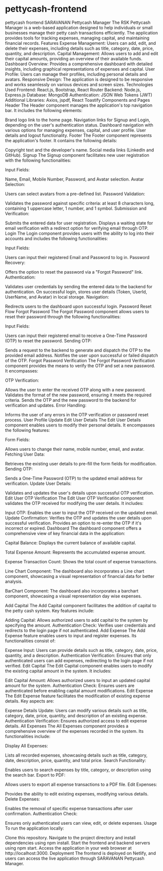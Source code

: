 # pettycash-frontend
pettycash frontend
SARAVANAN Pettycash Manager
The RSK Pettycash Manager is a web-based application designed to help individuals or small businesses manage their petty cash transactions efficiently. The application provides tools for tracking expenses, managing capital, and maintaining financial records.
Features
Expense Management: Users can add, edit, and delete their expenses, including details such as title, category, date, price, quantity, and description.
Capital Management: Allows users to add and edit their capital amounts, providing an overview of their available funds.
Dashboard Overview: Provides a comprehensive dashboard with detailed insights, including graphical representations of expenses and capital.
User Profile: Users can manage their profiles, including personal details and avatars.
Responsive Design: The application is designed to be responsive and works seamlessly on various devices and screen sizes.
Technologies Used
Frontend: React.js, Bootstrap, React Router
Backend: Node.js, Express.js
Database: MongoDB
Authentication: JSON Web Tokens (JWT)
Additional Libraries: Axios, jspdf, React Toastify
Components and Pages
Header
The Header component manages the application's top navigation bar. It includes the following elements:

Brand logo link to the home page.
Navigation links for Signup and Login, depending on the user's authentication status.
Dashboard navigation with various options for managing expenses, capital, and user profile.
User details and logout functionality.
Footer
The Footer component represents the application's footer. It contains the following details:

Copyright text and the developer's name.
Social media links (LinkedIn and GitHub).
Signup
The Signup component facilitates new user registration with the following functionalities:

Input Fields:

Name, Email, Mobile Number, Password, and Avatar selection.
Avatar Selection:

Users can select avatars from a pre-defined list.
Password Validation:

Validates the password against specific criteria: at least 8 characters long, containing 1 uppercase letter, 1 number, and 1 symbol.
Submission and Verification:

Submits the entered data for user registration.
Displays a waiting state for email verification with a redirect option for verifying email through OTP.
Login
The Login component provides users with the ability to log into their accounts and includes the following functionalities:

Input Fields:

Users can input their registered Email and Password to log in.
Password Recovery:

Offers the option to reset the password via a "Forgot Password" link.
Authentication:

Validates user credentials by sending the entered data to the backend for authentication.
On successful login, stores user details (Token, UserId, UserName, and Avatar) in local storage.
Navigation:

Redirects users to the dashboard upon successful login.
Password Reset Flow
Forgot Password
The Forgot Password component allows users to reset their password through the following functionalities:

Input Fields:

Users can input their registered email to receive a One-Time Password (OTP) to reset the password.
Sending OTP:

Sends a request to the backend to generate and dispatch the OTP to the provided email address.
Notifies the user upon successful or failed dispatch of the OTP.
Forgot Password Verification
The Forgot Password Verification component provides the means to verify the OTP and set a new password. It encompasses:

OTP Verification:

Allows the user to enter the received OTP along with a new password.
Validates the format of the new password, ensuring it meets the required criteria.
Sends the OTP and the new password to the backend for verification and updates.
Error Handling:

Informs the user of any errors in the OTP verification or password reset process.
User Profile Update
Edit User Details
The Edit User Details component enables users to modify their personal details. It encompasses the following features:

Form Fields:

Allows users to change their name, mobile number, email, and avatar.
Fetching User Data:

Retrieves the existing user details to pre-fill the form fields for modification.
Sending OTP:

Sends a One-Time Password (OTP) to the updated email address for verification.
Update User Details:

Validates and updates the user's details upon successful OTP verification.
Edit User OTP Verification
The Edit User OTP Verification component validates the OTP received for modifying the user details. It includes:

Input OTP:
Enables the user to input the OTP received on the updated email.
Update Confirmation:
Verifies the OTP and updates the user details upon successful verification.
Provides an option to re-enter the OTP if it's incorrect or expired.
Dashboard
The dashboard component offers a comprehensive view of key financial data in the application:

Capital Balance: Displays the current balance of available capital.

Total Expense Amount: Represents the accumulated expense amount.

Expense Transaction Count: Shows the total count of expense transactions.

Line Chart Component: The dashboard also incorporates a Line chart component, showcasing a visual representation of financial data for better analysis.

BarChart Component: The dashboard also incorporates a barchart component, showcasing a visual representation day wise expenses.

Add Capital
The Add Capital component facilitates the addition of capital to the petty cash system. Key features include:

Adding Capital:
Allows authorized users to add capital to the system by specifying the amount.
Authentication Check:
Verifies user credentials and redirects to the login page if not authenticated.
Add Expense
The Add Expense feature enables users to input and register expenses. Its functionalities consist of:

Expense Input:
Users can provide details such as title, category, date, price, quantity, and a description.
Authentication Verification:
Ensures that only authenticated users can add expenses, redirecting to the login page if not verified.
Edit Capital
The Edit Capital component enables users to modify the existing capital amount in the system. It includes:

Edit Capital Amount:
Allows authorized users to input an updated capital amount for the system.
Authentication Check:
Ensures users are authenticated before enabling capital amount modifications.
Edit Expense
The Edit Expense feature facilitates the modification of existing expense details. Key aspects are:

Expense Details Update:
Users can modify various details such as title, category, date, price, quantity, and description of an existing expense.
Authentication Verification:
Ensures authorized access to edit expense details.
All Expenses
The All Expenses component provides a comprehensive overview of the expenses recorded in the system. Its functionalities include:

Display All Expenses:

Lists all recorded expenses, showcasing details such as title, category, date, description, price, quantity, and total price.
Search Functionality:

Enables users to search expenses by title, category, or description using the search bar.
Export to PDF:

Allows users to export all expense transactions to a PDF file.
Edit Expenses:

Provides the ability to edit existing expenses, modifying various details.
Delete Expenses:

Enables the removal of specific expense transactions after user confirmation.
Authentication Check:

Ensures only authenticated users can view, edit, or delete expenses.
Usage
To run the application locally:

Clone this repository.
Navigate to the project directory and install dependencies using npm install.
Start the frontend and backend servers using npm start.
Access the application in your web browser at http://localhost:3000.
Deployment
The frontend is deployed on Netlify, and users can access the live application through SARAVANAN Pettycash Manager.
